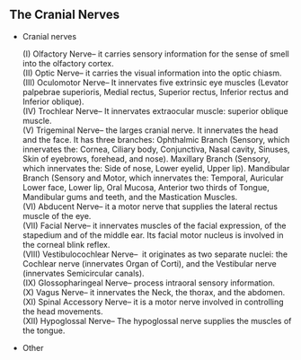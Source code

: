 ## The Cranial Nerves

- Cranial nerves
  
  (I) Olfactory Nerve– it carries sensory information for the sense of smell into the olfactory cortex.  
  (II) Optic Nerve– it carries the visual information into the optic chiasm.  
  (III) Oculomotor Nerve– It innervates five extrinsic eye muscles (Levator palpebrae superioris, Medial rectus, Superior rectus, Inferior rectus and Inferior oblique).  
  (IV) Trochlear Nerve– It innervates extraocular muscle: superior oblique muscle.   
  (V) Trigeminal Nerve– the larges cranial nerve. It innervates the head and the face. It has three branches: Ophthalmic Branch (Sensory, which innervates the: Cornea, Ciliary body, Conjunctiva, Nasal cavity, Sinuses, Skin of eyebrows, forehead, and nose). Maxillary Branch (Sensory, which innervates the: Side of nose, Lower eyelid, Upper lip). Mandibular Branch (Sensory and Motor, which innervates the: Temporal, Auricular Lower face, Lower lip, Oral Mucosa, Anterior two thirds of Tongue, Mandibular gums and teeth, and the Mastication Muscles.  
  (VI) Abducent Nerve– it a motor nerve that supplies the lateral rectus muscle of the eye.  
  (VII) Facial Nerve– it innervates muscles of the facial expression, of the stapedium and of the middle ear. Its facial motor nucleus is involved in the corneal blink reflex.  
  (VIII) Vestibulocochlear Nerve–  it originates as two separate nuclei: the Cochlear nerve (innervates Organ of Corti), and the Vestibular nerve (innervates Semicircular canals).   
  (IX) Glossopharingeal Nerve– process intraoral sensory information.  
  (X) Vagus Nerve– it innervates the Neck, the thorax, and the abdomen.   
  (XI) Spinal Accessory Nerve– it is a motor nerve involved in controlling the head movements.  
  (XII) Hypoglossal Nerve– The hypoglossal nerve supplies the muscles of the tongue.  
  
- Other
